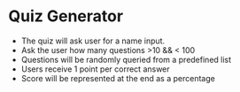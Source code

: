 # Quiz Generator

- The quiz will ask user for a name input.
- Ask the user how many questions >10 && < 100
- Questions will be randomly queried from a predefined list
- Users receive 1 point per correct answer
- Score will be represented at the end as a percentage
